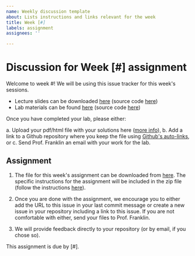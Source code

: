 ```yaml
---
name: Weekly discussion template
about: Lists instructions and links relevant for the week
title: Week [#]
labels: assignment
assignees: ''

---
```


# Discussion for Week [#] assignment

Welcome to week #! We will be using this issue tracker for this week's sessions. 

- Lecture slides can be downloaded [here]() (source code [here]())
- Lab materials can be found [here]() (source code [here]())

Once you have completed your lab, please either:

a. Upload your pdf/html file with your solutions here ([more info](https://docs.github.com/en/github/managing-your-work-on-github/file-attachments-on-issues-and-pull-requests)),
b. Add a link to a Github repository where you keep the file using [Github's auto-links](https://docs.github.com/en/github/writing-on-github/autolinked-references-and-urls), or
c. Send Prof. Franklin an email with your work for the lab.

## Assignment

1. The file for this week's assignment can be downloaded from [here](#). The specific
   instructions for the assignment will be included in the zip file (follow the instructions
   [here](github.com/USCbiostats/PM566/raw/master/assignments-instructions.md)).

2. Once you are done with the assignment, we encourage you to either add the URL to this issue in your last commit message or create a new issue in your repository including a link to this issue. If you are not comfortable with either, send your files to Prof. Franklin.

3. We will provide feedback directly to your repository (or by email, if you chose so).

This assignment is due by [#].
